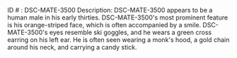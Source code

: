 ID # : DSC-MATE-3500
Description: DSC-MATE-3500 appears to be a human male in his early thirties. DSC-MATE-3500's most prominent feature is his orange-striped face, which is often accompanied by a smile. DSC-MATE-3500's eyes resemble ski goggles, and he wears a green cross earring on his left ear. He is often seen wearing a monk's hood, a gold chain around his neck, and carrying a candy stick.